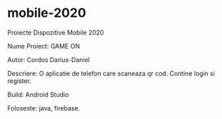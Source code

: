 # mobile-2020
Proiecte Dispozitive Mobile 2020

Nume Proiect: GAME ON

Autor: Cordos Darius-Daniel

Descriere: O aplicatie de telefon care scaneaza qr cod. Contine login si register.

Build: Android Studio

Foloseste: java, firebase.

